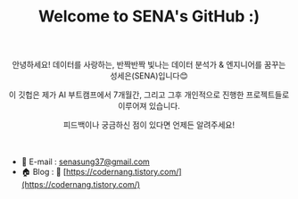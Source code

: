 # <p align="center"> Welcome to SENA's GitHub :)

<br>

<p align="center"> 안녕하세요! 데이터를 사랑하는, 반짝반짝 빛나는 데이터 분석가 & 엔지니어를 꿈꾸는 성세은(SENA)입니다😊 </p>

<p align="center"> 이 깃헙은 제가 AI 부트캠프에서 7개월간, 그리고 그후 개인적으로 진행한 프로젝트들로 이루어져 있습니다.</p>

<p align="center"> 피드백이나 궁금하신 점이 있다면 언제든 알려주세요! <br><br><br> </p> 




- 📧 E-mail : senasung37@gmail.com
- 🏠 Blog :  🔗 [https://codernang.tistory.com/](https://codernang.tistory.com/)

